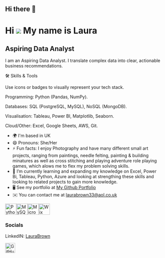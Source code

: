 ## Hi there 👋
Hi ![](https://user-images.githubusercontent.com/18350557/176309783-0785949b-9127-417c-8b55-ab5a4333674e.gif) My name is Laura
==============================================================================================================================

Aspiring Data Analyst
---------------------

I am an Aspiring Data Analyst. I translate complex data into clear, actionable business recommendations.

🛠️ Skills & Tools

Use icons or badges to visually represent your tech stack.

Programming: Python (Pandas, NumPy).

Databases: SQL (PostgreSQL, MySQL), NoSQL (MongoDB).

Visualisation: Tableau, Power BI, Matplotlib, Seaborn.

Cloud/Other: Excel, Google Sheets, AWS, Git.

* 🌍  I'm based in UK
* 😄  Pronouns: She/Her
* ⚡ Fun facts: I enjoy Photography and have many different small art projects, ranging from paintings, needle felting, painting & building minatures as well as cross stitching and playing adventure role playing games, which alows me to flex my problem solving skills.
* 🌱 I’m currently learning and expanding my knowledge on Excel, Power Bi, Tableau, Python, Azure and looking at strengthing these skills and looking to related projects to gain more knowledge.
* 🖥️  See my portfolio at [My Github Portfolio](http://github.com/LauraBrown-hub)
* ✉️  You can contact me at [laurabrown33@aol.co.uk](mailto:laurabrown33@aol.co.uk)

<p align="left">
<a href="https://www.python.org/" target="_blank" rel="noreferrer"><img src="https://raw.githubusercontent.com/danielcranney/readme-generator/main/public/icons/skills/python-colored.svg" alt="Python" title="Python" width="36" height="36" /></a><a href="https://www.mysql.com/" target="_blank" rel="noreferrer"><img src="https://raw.githubusercontent.com/danielcranney/readme-generator/main/public/icons/skills/mysql-colored.svg" alt="MySQL" title="MySQL" width="36" height="36" /></a><a href="https://portal.azure.com/" target="_blank" rel="noreferrer"><img src="https://raw.githubusercontent.com/danielcranney/readme-generator/main/public/icons/skills/azure-colored.svg" alt="Microsoft Azure" title="Microsoft Azure" width="36" height="36" /></a><a href="https://wix.com" target="_blank" rel="noreferrer"><img src="https://raw.githubusercontent.com/danielcranney/readme-generator/main/public/icons/skills/wix-colored.svg" alt="Wix" title="Wix" width="36" height="36" /></a>
</p>

### Socials
LinkedIN: [LauraBrown](https://www.linkedin.com/in/laurabrown-hub/)
<p align="left"> <a href="https://www.github.com/LauraBrown-hub" target="_blank" rel="noreferrer"> <picture> <source media="(prefers-color-scheme: dark)" srcset="https://raw.githubusercontent.com/danielcranney/readme-generator/main/public/icons/socials/github-dark.svg" /> <source media="(prefers-color-scheme: light)" srcset="https://raw.githubusercontent.com/danielcranney/readme-generator/main/public/icons/socials/github.svg" /> <img src="https://raw.githubusercontent.com/danielcranney/readme-generator/main/public/icons/socials/github.svg" width="32" height="32" alt="GitHub" title="GitHub" /> </picture> </a></p>
